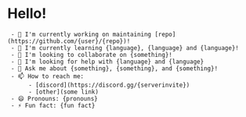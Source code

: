 <!--Title start-->

<!--Title end-->

<!--Start template-->

# Hello!

```
 - 🔭 I'm currently working on maintaining [repo](https://github.com/{user}/{repo})!
 - 🌱 I'm currently learning {language}, {language} and {language}!
 - 👯 I'm looking to collaborate on {something}!
 - 🤔 I'm looking for help with {language} and {language}
 - 💬 Ask me about {something}, {something}, and {something}!
 - 📫 How to reach me:
      - [discord](https://discord.gg/{serverinvite})
      - [other](some link)
 - 😄 Pronouns: {pronouns}
 - ⚡ Fun fact: {fun fact}
```

<!--End template-->
